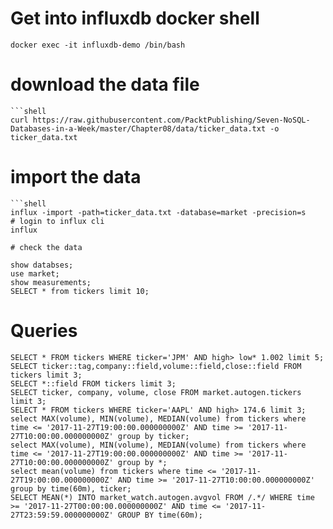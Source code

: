 #
# Get into influxdb docker shell
```shell
docker exec -it influxdb-demo /bin/bash
```

# download the data file
```
```shell
curl https://raw.githubusercontent.com/PacktPublishing/Seven-NoSQL-Databases-in-a-Week/master/Chapter08/data/ticker_data.txt -o ticker_data.txt
```

# import the data
```
```shell
influx -import -path=ticker_data.txt -database=market -precision=s
# login to influx cli
influx

# check the data
```
```shell
show databses;
use market;
show measurements;
SELECT * from tickers limit 10;
```
# Queries
```shell
SELECT * FROM tickers WHERE ticker='JPM' AND high> low* 1.002 limit 5;
SELECT ticker::tag,company::field,volume::field,close::field FROM tickers limit 3;
SELECT *::field FROM tickers limit 3;
SELECT ticker, company, volume, close FROM market.autogen.tickers limit 3;
SELECT * FROM tickers WHERE ticker='AAPL' AND high> 174.6 limit 3;
select MAX(volume), MIN(volume), MEDIAN(volume) from tickers where time <= '2017-11-27T19:00:00.000000000Z' AND time >= '2017-11-27T10:00:00.000000000Z' group by ticker;
select MAX(volume), MIN(volume), MEDIAN(volume) from tickers where time <= '2017-11-27T19:00:00.000000000Z' AND time >= '2017-11-27T10:00:00.000000000Z' group by *;
select mean(volume) from tickers where time <= '2017-11-27T19:00:00.000000000Z' AND time >= '2017-11-27T10:00:00.000000000Z' group by time(60m), ticker;
SELECT MEAN(*) INTO market_watch.autogen.avgvol FROM /.*/ WHERE time >= '2017-11-27T00:00:00.000000000Z' AND time <= '2017-11-27T23:59:59.000000000Z' GROUP BY time(60m);
```